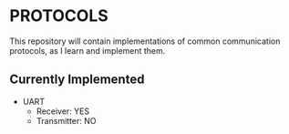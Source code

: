 # PROTOCOLS

This repository will contain implementations of common communication protocols, as I learn and implement them.

## Currently Implemented

 * UART
    * Receiver: YES
    * Transmitter: NO
